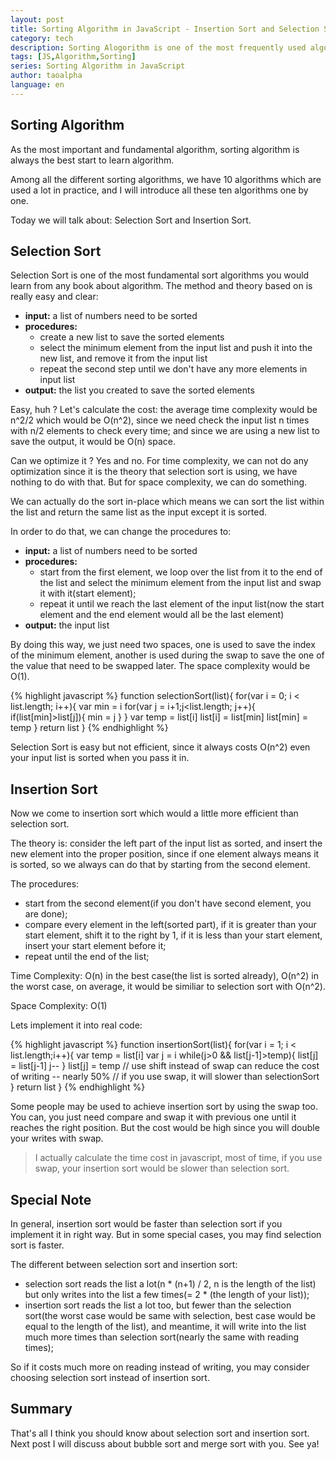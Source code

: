 ```yaml
---
layout: post
title: Sorting Algorithm in JavaScript - Insertion Sort and Selection Sort
category: tech 
description: Sorting Alogorithm is one of the most frequently used algorithms and we have many different kinds of sorting algorithms. In order to understand javascript better and do more practice, I will implement several famous sorting algorithms in JavaScript.
tags: [JS,Algorithm,Sorting] 
series: Sorting Algorithm in JavaScript
author: taoalpha
language: en
---
```


## Sorting Algorithm

As the most important and fundamental algorithm, sorting algorithm is always the best start to learn algorithm.

Among all the different sorting algorithms, we have 10 algorithms which are used a lot in practice, and I will introduce all these ten algorithms one by one. 

Today we will talk about: Selection Sort and Insertion Sort.

## Selection Sort

Selection Sort is one of the most fundamental sort algorithms you would learn from any book about algorithm. The method and theory based on is really easy and clear:

- **input:** a list of numbers need to be sorted
- **procedures:**
  - create a new list to save the sorted elements
  - select the minimum element from the input list and push it into the new list, and remove it from the input list
  - repeat the second step until we don't have any more elements in input list
- **output:** the list you created to save the sorted elements

Easy, huh ? Let's calculate the cost: the average time complexity would be n^2/2 which would be O(n^2), since we need check the input list n times with n/2 elements to check every time; and since we are using a new list to save the output, it would be O(n) space.

Can we optimize it ? Yes and no. For time complexity, we can not do any optimization since it is the theory that selection sort is using, we have nothing to do with that. But for space complexity, we can do something.

We can actually do the sort in-place which means we can sort the list within the list and return the same list as the input except it is sorted.

In order to do that, we can change the procedures to:

- **input:** a list of numbers need to be sorted
- **procedures:**
  - start from the first element, we loop over the list from it to the end of the list and select the minimum element from the input list and swap it with it(start element);
  - repeat it until we reach the last element of the input list(now the start element and the end element would all be the last element)
- **output:** the input list 

By doing this way, we just need two spaces, one is used to save the index of the minimum element, another is used during the swap to save the one of the value that need to be swapped later. The space complexity would be O(1).

{% highlight javascript %}
function selectionSort(list){
    for(var i = 0; i < list.length; i++){
      var min = i
      for(var j = i+1;j<list.length; j++){
        if(list[min]>list[j]){
          min = j
        }
      }
      var temp = list[i]
      list[i] = list[min]
      list[min] = temp
    }
    return list
  }
{% endhighlight %}

Selection Sort is easy but not efficient, since it always costs O(n^2) even your input list is sorted when you pass it in.

## Insertion Sort

Now we come to insertion sort which would a little more efficient than selection sort.

The theory is: consider the left part of the input list as sorted, and insert the new element into the proper position, since if one element always means it is sorted, so we always can do that by starting from the second element.

The procedures:

- start from the second element(if you don't have second element, you are done);
- compare every element in the left(sorted part), if it is greater than your start element, shift it to the right by 1, if it is less than your start element, insert your start element before it;
- repeat until the end of the list;

Time Complexity: O(n) in the best case(the list is sorted already), O(n^2) in the worst case, on average, it would be similiar to selection sort with O(n^2).

Space Complexity: O(1)

Lets implement it into real code:

{% highlight javascript %}
function insertionSort(list){
  for(var i = 1; i < list.length;i++){
    var temp = list[i]
    var j = i
    while(j>0 && list[j-1]>temp){
      list[j] = list[j-1]
      j--
    }
    list[j] = temp
    // use shift instead of swap can reduce the cost of writing -- nearly 50%
    // if you use swap, it will slower than selectionSort
  }
  return list
}
{% endhighlight %}

Some people may be used to achieve insertion sort by using the swap too. You can, you just need compare and swap it with previous one until it reaches the right position. But the cost would be high since you will double your writes with swap.

> I actually calculate the time cost in javascript, most of time, if you use swap, your insertion sort would be slower than selection sort.


## Special Note

In general, insertion sort would be faster than selection sort if you implement it in right way. But in some special cases, you may find selection sort is faster.

The different between selection sort and insertion sort:

- selection sort reads the list a lot(n * (n+1) / 2, n is the length of the list) but only writes into the list a few times(= 2 * (the length of your list));
- insertion sort reads the list a lot too, but fewer than the selection sort(the worst case would be same with selection, best case would be equal to the length of the list), and meantime, it will write into the list much more times than selection sort(nearly the same with reading times);

So if it costs much more on reading instead of writing, you may consider choosing selection sort instead of insertion sort.


## Summary

That's all I think you should know about selection sort and insertion sort. Next post I will discuss about bubble sort and merge sort with you. See ya!
